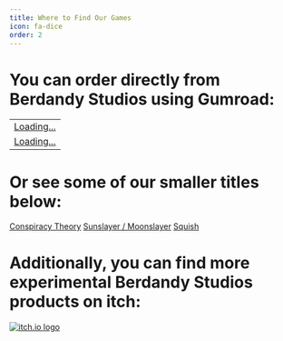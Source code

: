```yaml
---
title: Where to Find Our Games
icon: fa-dice
order: 2
---
```


# You can order directly from Berdandy Studios using Gumroad:

<script src="https://gumroad.com/js/gumroad-embed.js"></script>
<table>
<tr><td>
<div class="gumroad-product-embed" data-gumroad-product-id="micdrop"><a href="https://gumroad.com/l/micdrop">Loading...</a></div>
</td></tr>
<tr><td>
<div class="gumroad-product-embed" data-gumroad-product-id="pitchfest"><a href="https://gumroad.com/l/pitchfest">Loading...</a></div>
</td></tr>
</table>

# Or see some of our smaller titles below:

<script src="https://gumroad.com/js/gumroad.js"></script>
<a class="gumroad-button" href="https://gum.co/conspiracy-theory" target="_blank">Conspiracy Theory</a>
<a class="gumroad-button" href="https://gum.co/ayXYp" target="_blank">Sunslayer / Moonslayer</a>
<a class="gumroad-button" href="https://gum.co/XcCZf" target="_blank">Squish</a>

# Additionally, you can find more experimental Berdandy Studios products on itch:

[![itch.io logo](assets/images/itchio_logo.png)](https://berdandy.itch.io)

